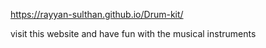 https://rayyan-sulthan.github.io/Drum-kit/

visit this website and have fun with the musical instruments 
